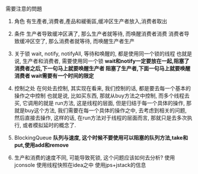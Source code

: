 需要注意的問題
1. 角色
   有生產者,消費者,產品和緩衝區,缓冲区生产者放入,消费者取出
2. 条件
   生产者导致缓冲区满了, 那么生产者就等待, 而唤醒消费者消费
   消费者导致缓冲区空了, 那么消费者就等待, 而唤醒生产者生产
3. 关于锁
   wait, notify, notifyAll, 等待和唤醒的, 都是使用同一个锁的线程
   也就是说, 生产者和消费者, 需要使用同一个锁
   **wait和notify一定要放在一起,阻塞了消费者之后,下一句马上就要唤醒生产者
   阻塞了生产者,下面一句马上就要唤醒消费者
   wait需要有一个时间的限定**

4. 控制之处
   在何处去控制, 其实现在看来, 我们控制的话, 都是要去每一个基本的操作之中控制
   也就是说, 比如买东西, 那就从buy方法之中控制, 而多个线程去买, 它调用的就是
   run方法, 这是线程的层面, 但是归结于每一个具体的操作, 那就是buy这个方法,
   我们需要在每一个具体的操作之中, 去考虑到相关的问题, 然后直接去操作, 这样的话,
   在run方法对于线程的层面而言, 那就只是去多次执行, 或者模拟延时的概念了.
5. BlockingQueue
   **队列与速度, 这个时候不要使用可以阻塞的队列方法,take和put,使用add和remove**
6. 生产和消费的速度不同, 可能导致死锁, 这个问题应该如何去分析?
   使用jconsole
   使用线程快照在idea之中
   使用jps+jstack的信息
